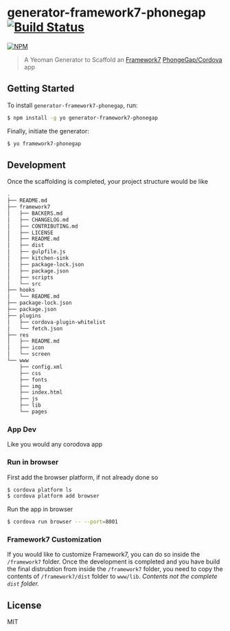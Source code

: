 # generator-framework7-phonegap [![Build Status](https://secure.travis-ci.org/arvindr21/generator-framework7-phonegap.png?branch=master)](https://travis-ci.org/arvindr21/generator-framework7-phonegap)

[![NPM](https://nodei.co/npm/generator-framework7-phonegap.png?downloads=true)](https://nodei.co/npm/generator-framework7-phonegap/)

> A Yeoman Generator to Scaffold an [Framework7](http://framework7.io/) [PhongeGap/Cordova](http://cordova.apache.org/) app

## Getting Started


To install `generator-framework7-phonegap`, run:

```bash
$ npm install -g yo generator-framework7-phonegap
```

Finally, initiate the generator:

```bash
$ yo framework7-phonegap
```

## Development

Once the scaffolding is completed, your project structure would be like 

```bash
.
├── README.md
├── framework7
│   ├── BACKERS.md
│   ├── CHANGELOG.md
│   ├── CONTRIBUTING.md
│   ├── LICENSE
│   ├── README.md
│   ├── dist
│   ├── gulpfile.js
│   ├── kitchen-sink
│   ├── package-lock.json
│   ├── package.json
│   ├── scripts
│   └── src
├── hooks
│   └── README.md
├── package-lock.json
├── package.json
├── plugins
│   ├── cordova-plugin-whitelist
│   └── fetch.json
├── res
│   ├── README.md
│   ├── icon
│   └── screen
└── www
    ├── config.xml
    ├── css
    ├── fonts
    ├── img
    ├── index.html
    ├── js
    ├── lib
    └── pages
```

### App Dev
Like you would any corodova app


### Run in browser
First add the browser platform, if not already done so

```bash
$ cordova platform ls
$ cordova platform add browser
```
Run the app in browser
```bash
$ cordova run browser -- --port=8001
```

### Framework7 Customization
If you would like to customize Framework7, you can do so inside the `/framework7` folder. Once the development is completed and you have build the final distrubtion from inside the `/framework7` folder, you need to copy the contents of `/framework7/dist` folder to `www/lib`. _Contents not the complete `dist` folder._


## License

MIT